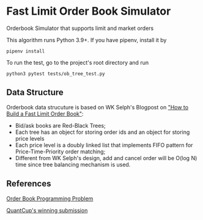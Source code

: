 # Fast Limit Order Book Simulator



Orderbook Simulator that supports limit and market orders

This algorithm runs Python 3.9+. If you have pipenv, install it by 
```
pipenv install
```

To run the test, go to the project's root directory and run
```
python3 pytest tests/ob_tree_test.py
```

## Data Structure
Orderbook data strucuture is based on WK Selph's Blogpost on ["How to Build a Fast Limit Order Book"](https://web.archive.org/web/20110219163448/http://howtohft.wordpress.com/2011/02/15/how-to-build-a-fast-limit-order-book/):

* Bid/ask books are Red-Black Trees;
* Each tree has an object for storing order ids and an object for storing price levels
* Each price level is a doubly linked list that implements FIFO pattern for Price-Time-Priority order matching;
* Different from WK Selph's design, add and cancel order will be O(log N) time since tree balancing mechanism is used. 



## References
[Order Book Programming Problem](https://web.archive.org/web/20161116104649/http://rgmadvisors.com/problems/orderbook/)

[QuantCup's winning submission](https://web.archive.org/web/20141222151051/https://dl.dropboxusercontent.com/u/3001534/engine.c)
